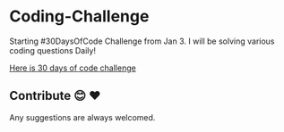 # Coding-Challenge
Starting #30DaysOfCode Challenge from Jan 3.
I will be solving various coding questions Daily!

[Here is 30 days of code challenge](https://github.com/IC1101Virgo/Coding-Challenge/blob/master/30dayCodeChallenge/README.md)




## Contribute 😊 ❤️ 
Any suggestions are always welcomed. 



